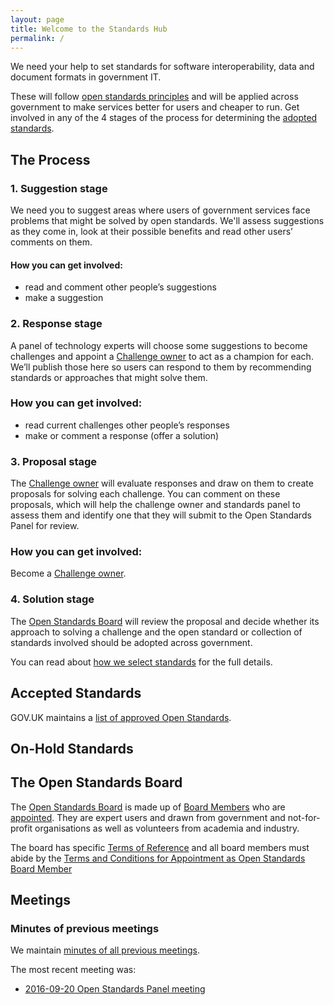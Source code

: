 ```yaml
---
layout: page
title: Welcome to the Standards Hub
permalink: /
---
```


We need your help to set standards for software interoperability, data and document formats in government IT.

These will follow [open standards principles](https://www.gov.uk/government/publications/open-standards-principles/open-standards-principles#open-standards-principles) and will be applied across government to make services better for users and cheaper to run. Get involved in any of the 4 stages of the process for determining the [adopted standards](https://www.gov.uk/government/publications/open-standards-for-government).

## The Process

### 1. Suggestion stage
We need you to suggest areas where users of government services face problems that might be solved by open standards. We'll assess suggestions as they come in, look at their possible benefits and read other users’ comments on them.

#### How you can get involved:
- read and comment other people’s suggestions
- make a suggestion

### 2. Response stage
A panel of technology experts will choose some suggestions to become challenges and appoint a [Challenge owner](challenge-owners) to act as a champion for each. We’ll publish those here so users can respond to them by recommending standards or approaches that might solve them.

### How you can get involved:
- read current challenges other people’s responses
- make or comment a response (offer a solution)

### 3. Proposal stage
The [Challenge owner](challenge-owners) will evaluate responses and draw on them to create proposals for solving each challenge. You can comment on these proposals, which will help the challenge owner and standards panel to assess them and identify one that they will submit to the Open Standards Panel for review.

### How you can get involved:
Become a [Challenge owner](challenge-owners).

### 4. Solution stage
The [Open Standards Board](open-standards-board) will review the proposal and decide whether its approach to solving a challenge and the open standard or collection of standards involved should be adopted across government.

You can read about [how we select standards](how-we-select-standards) for the full details.

## Accepted Standards
GOV.UK maintains a [list of approved Open Standards](https://www.gov.uk/government/publications/open-standards-for-government).

## On-Hold Standards

## The Open Standards Board

The [Open Standards Board](open-standards-board) is made up of [Board Members](board-members) who are [appointed](board-member-terms). They are expert users and drawn from government and not-for-profit organisations as well as volunteers from academia and industry.

The board has specific [Terms of Reference](board-terms) and all board members must abide by the [Terms and Conditions for Appointment as Open Standards Board Member](board-member-terms)

## Meetings


### Minutes of previous meetings

We maintain [minutes of all previous meetings](meetings).

The most recent meeting was:

* [2016-09-20 Open Standards Panel meeting](/meetings/2016-09-20-open-standards-panel-meeting)
